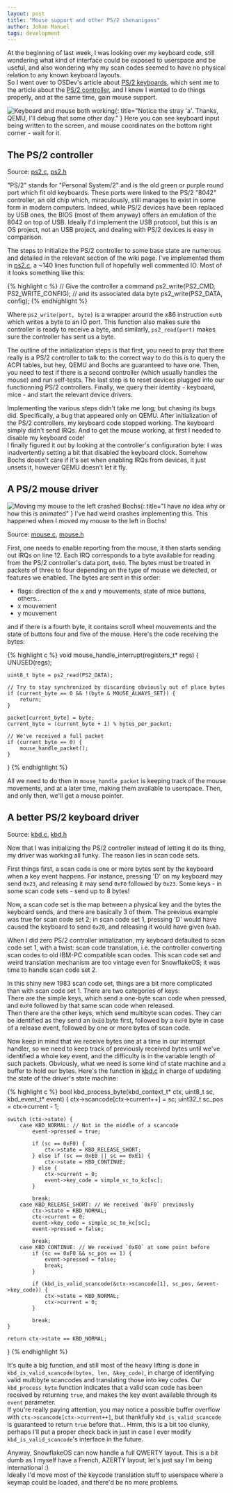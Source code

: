 ```yaml
---
layout: post
title: "Mouse support and other PS/2 shenanigans"
author: Johan Manuel
tags: development
---
```


At the beginning of last week, I was looking over my keyboard code, still wondering what kind of interface could be exposed to userspace and be useful, and also wondering why my scan codes seemed to have no physical relation to any known keyboard layouts.  
So I went over to OSDev's article about [PS/2 keyboards][osdev kbd], which sent me to the article about the [PS/2 controller][osdev ps2], and I knew I wanted to do things properly, and at the same time, gain mouse support.

![Keyboard and mouse both working](/assets/kbd_demo.gif){: title="Notice the stray 'a'. Thanks, QEMU, I'll debug that some other day."  }
Here you can see keyboard input being written to the screen, and mouse coordinates on the bottom right corner - wait for it.

## The PS/2 controller

Source: [ps2.c][ps2 c], [ps2.h][ps2 h]

"PS/2" stands for "Personal System/2" and is the old green or purple round port which fit old keyboards. These ports were linked to the PS/2 "8042" controller, an old chip which, miraculously, still manages to exist in some form in modern computers. Indeed, while PS/2 devices have been replaced by USB ones, the BIOS (most of them anyway) offers an emulation of the 8042 on top of USB. Ideally I'd implement the USB protocol, but this is an OS project, not an USB project, and dealing with PS/2 devices is easy in comparison.

The steps to initialize the PS/2 controller to some base state are numerous and detailed in the relevant section of the wiki page. I've implemented them in [ps2.c][ps2 c init], a ~140 lines function full of hopefully well commented IO. Most of it looks something like this:

{% highlight c %}
// Give the controller a command
ps2_write(PS2_CMD, PS2_WRITE_CONFIG);
// and its associated data byte
ps2_write(PS2_DATA, config);
{% endhighlight %}

Where `ps2_write(port, byte)` is a wrapper around the x86 instruction `outb` which writes a byte to an IO port. This function also makes sure the controller is ready to receive a byte, and similarly, `ps2_read(port)` makes sure the controller has sent us a byte.

The outline of the initialization steps is that first, you need to pray that there really is a PS/2 controller to talk to: the correct way to do this is to query the ACPI tables, but hey, QEMU and Bochs are guaranteed to have one. Then, you need to test if there is a second controller (which usually handles the mouse) and run self-tests. The last step is to reset devices plugged into our functionning PS/2 controllers. Finally, we query their identity - keyboard, mice - and start the relevant device drivers.

Implementing the various steps didn't take me long; but chasing its bugs did. Specifically, a bug that appeared only on QEMU. After initialization of the PS/2 controllers, my keyboard code stopped working. The keyboard simply didn't send IRQs. And to get the mouse working, at first I needed to disable my keyboard code!  
I finally figured it out by looking at the controller's configuration byte: I was inadvertently setting a bit that disabled the keyboard clock. Somehow Bochs doesn't care if it's set when enabling IRQs from devices, it just unsets it, however QEMU doesn't let it fly.

## A PS/2 mouse driver

![Moving my mouse to the left crashed Bochs](/assets/mouse_crash.gif){: title="I have *no* idea why or how this is animated" }
I've had weird crashes implementing this. This happened when I moved my mouse to the left in Bochs!

Source: [mouse.c][mouse c], [mouse.h][mouse h]

First, one needs to enable reporting from the mouse, it then starts sending out IRQs on line 12. Each IRQ corresponds to a byte available for reading from the PS/2 controller's data port, `0x60`. The bytes must be treated in packets of three to four depending on the type of mouse we detected, or features we enabled. The bytes are sent in this order:

* flags: direction of the x and y mouvements, state of mice buttons, others...
* x mouvement
* y mouvement

and if there is a fourth byte, it contains scroll wheel mouvements and the state of buttons four and five of the mouse. Here's the code receiving the bytes:

{% highlight c %}
void mouse_handle_interrupt(registers_t* regs) {
    UNUSED(regs);

    uint8_t byte = ps2_read(PS2_DATA);

    // Try to stay synchronized by discarding obviously out of place bytes
    if (current_byte == 0 && !(byte & MOUSE_ALWAYS_SET)) {
        return;
    }

    packet[current_byte] = byte;
    current_byte = (current_byte + 1) % bytes_per_packet;

    // We've received a full packet
    if (current_byte == 0) {
        mouse_handle_packet();
    }
}
{% endhighlight %}

All we need to do then in `mouse_handle_packet` is keeping track of the mouse movements, and at a later time, making them available to userspace. Then, and only then, we'll get a mouse pointer.

## A better PS/2 keyboard driver

Source: [kbd.c][kbd c], [kbd.h][kbd h]

Now that I was initializing the PS/2 controller instead of letting it do its thing, my driver was working all funky. The reason lies in scan code sets.

First things first, a scan code is one or more bytes sent by the keyboard when a key event happens. For instance, pressing 'D' on my keyboard may send `0x23`, and releasing it may send `0xF0` followed by `0x23`. Some keys - in some scan code sets - send up to 8 bytes!

Now, a scan code set is the map between a physical key and the bytes the keyboard sends, and there are basically 3 of them. The previous example was true for scan code set 2; in scan code set 1, pressing 'D' would have caused the keyboard to send `0x20`, and releasing it would have given `0xA0`.

When I did zero PS/2 controller initialization, my keyboard defaulted to scan code set 1, with a twist: scan code translation, i.e. the controller converting scan codes to old IBM-PC compatible scan codes. This scan code set and weird translation mechanism are too vintage even for SnowflakeOS; it was time to handle scan code set 2.

In this shiny new 1983 scan code set, things are a bit more complicated than with scan code set 1. There are two categories of keys:  
There are the simple keys, which send a one-byte scan code when pressed, and `0xF0` followed by that same scan code when released.  
Then there are the other keys, which send multibyte scan codes. They can be identified as they send an `0xE0` byte first, followed by a `0xF0` byte in case of a release event, followed by one or more bytes of scan code.

Now keep in mind that we receive bytes one at a time in our interrupt handler, so we need to keep track of previously received bytes until we've identified a whole key event, and the difficulty is in the variable length of such packets. Obviously, what we need is some kind of state machine and a buffer to hold our bytes. Here's the function in [kbd.c][kbd c process] in charge of updating the state of the driver's state machine:

{% highlight c %}
bool kbd_process_byte(kbd_context_t* ctx, uint8_t sc, kbd_event_t* event) {
    ctx->scancode[ctx->current++] = sc;
    uint32_t sc_pos = ctx->current - 1;

    switch (ctx->state) {
        case KBD_NORMAL: // Not in the middle of a scancode
            event->pressed = true;

            if (sc == 0xF0) {
                ctx->state = KBD_RELEASE_SHORT;
            } else if (sc == 0xE0 || sc == 0xE1) {
                ctx->state = KBD_CONTINUE;
            } else {
                ctx->current = 0;
                event->key_code = simple_sc_to_kc[sc];
            }

            break;
        case KBD_RELEASE_SHORT: // We received `0xF0` previously
            ctx->state = KBD_NORMAL;
            ctx->current = 0;
            event->key_code = simple_sc_to_kc[sc];
            event->pressed = false;

            break;
        case KBD_CONTINUE: // We received `0xE0` at some point before
            if (sc == 0xF0 && sc_pos == 1) {
                event->pressed = false;
                break;
            }

            if (kbd_is_valid_scancode(&ctx->scancode[1], sc_pos, &event->key_code)) {
                ctx->state = KBD_NORMAL;
                ctx->current = 0;
            }

            break;
    }

    return ctx->state == KBD_NORMAL;
}
{% endhighlight %}

It's quite a big function, and still most of the heavy lifting is done in `kbd_is_valid_scancode(bytes, len, &key_code)`, in charge of identifying valid multibyte scancodes and translating those into key codes. Our `kbd_process_byte` function indicates that a valid scan code has been received by returning `true`, and makes the key event available through its `event` parameter.  
If you're really paying attention, you may notice a possible buffer overflow with `ctx->scancode[ctx->current++]`, but thankfully `kbd_is_valid_scancode` is guaranteed to return `true` before that... Hmm, this is a bit too clunky, perhaps I'll put a proper check back in just in case I ever modify `kbd_is_valid_scancode`'s interface in the future.

Anyway, SnowflakeOS can now handle a full QWERTY layout. This is a bit dumb as I myself have a French, AZERTY layout; let's just say I'm being international :)  
Ideally I'd move most of the keycode translation stuff to userspace where a keymap could be loaded, and there'd be no more problems.

[osdev kbd]: https://wiki.osdev.org/Keyboard
[osdev ps2]: https://wiki.osdev.org/%228042%22_PS/2_Controller
[ps2 c]: https://github.com/29jm/SnowflakeOS/blob/357ecc40169c2b8e02c7866ea383171cf436def4/kernel/src/devices/ps2.c
[ps2 c init]: https://github.com/29jm/SnowflakeOS/blob/357ecc40169c2b8e02c7866ea383171cf436def4/kernel/src/devices/ps2.c#L12-L158
[ps2 h]: https://github.com/29jm/SnowflakeOS/blob/357ecc40169c2b8e02c7866ea383171cf436def4/kernel/include/kernel/ps2.h
[mouse c]: https://github.com/29jm/SnowflakeOS/blob/357ecc40169c2b8e02c7866ea383171cf436def4/kernel/src/devices/mouse.c
[mouse h]: https://github.com/29jm/SnowflakeOS/blob/357ecc40169c2b8e02c7866ea383171cf436def4/kernel/include/kernel/mouse.h
[kbd c]: https://github.com/29jm/SnowflakeOS/blob/617e66a7107bd5821ef381a64598fa33c8891c08/kernel/src/devices/kbd.c
[kbd c process]: https://github.com/29jm/SnowflakeOS/blob/617e66a7107bd5821ef381a64598fa33c8891c08/kernel/src/devices/kbd.c#L133-L179
[kbd h]: https://github.com/29jm/SnowflakeOS/blob/617e66a7107bd5821ef381a64598fa33c8891c08/kernel/include/kernel/kbd.h